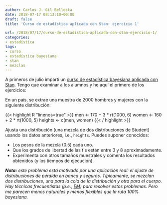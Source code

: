 ```yaml
---
author: Carlos J. Gil Bellosta
date: 2018-07-17 08:13:10+00:00
draft: false
title: 'Curso de estadística aplicada con Stan: ejercicio 1'

url: /2018/07/17/curso-de-estadistica-aplicada-con-stan-ejercicio-1/
categories:
- estadística
tags:
- curso
- estadística bayesiana
- stan
- mezclas
---
```


A primeros de julio impartí un [curso de estadística bayesiana aplicada con Stan](https://www.datanalytics.com/2018/05/09/curso-mio-de-estadistica-bayesiana-aplicada-con-stan-en-bcn/). Tengo que examinar a los alumnos y he aquí el primero de los ejercicios:

En un país, se extrae una muestra de 2000 hombres y mujeres con la siguiente distribución:

{{< highlight R "linenos=true" >}}
men   <- 170 + 3 * rt(1000, 6)
women <- 160 + 2 * rt(1000, 5)
heights <- c(men, women)
{{< / highlight >}}


Ajusta una distribución (una mezcla de dos distribuciones de Student) usando los datos anteriores, i.e., `heights`. Puedes suponer conocidos:

* Los pesos de la mezcla (0.5) cada uno.
* Que los grados de libertad de las t's están entre 3 y 8 aproximadamente.
* Experimenta con otros tamaños muestrales y comenta los resultados obtenidos (y los tiempos de ejecución).

_**Nota:** este problema está motivado por una aplicación real: el ajuste de distribuciones de pérdida en banca y seguros. Típicamente, se mezclan dos distribuciones, una para la cola de la distribución y otra para el cuerpo. Hay técnicas frecuentistas (p.e., [EM](https://www.datanalytics.com/2017/03/20/em-duro-a-mano-y-para-humanos/)) para resolver estos problemas. Pero me parecen menos naturales y menos flexibles que la ruta 100% bayesiana._
